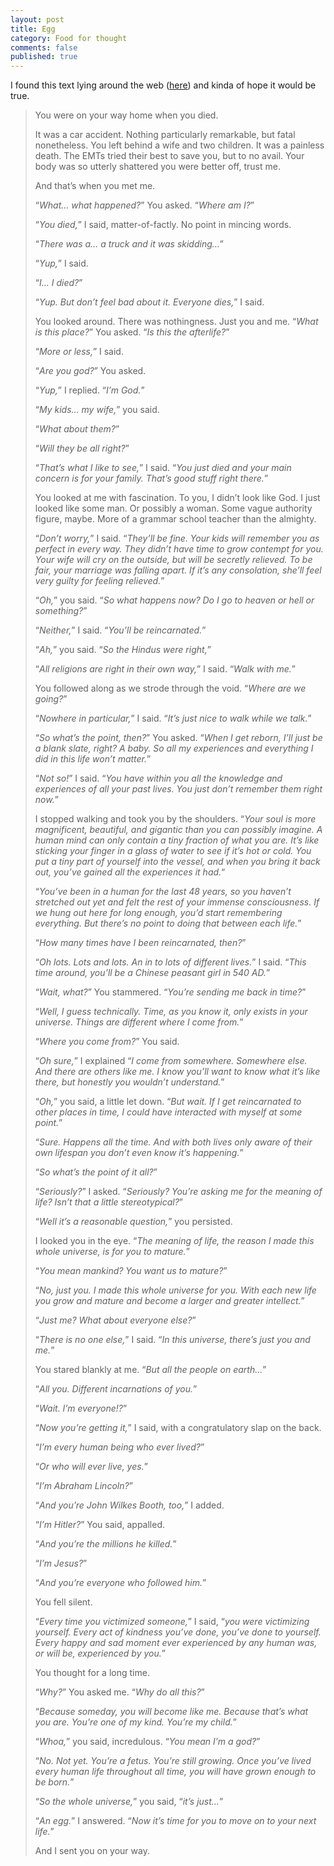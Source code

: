 ```yaml
---
layout: post
title: Egg
category: Food for thought
comments: false
published: true
---
```


I found this text lying around the web ([here](www.galactanet.com/oneoff/theegg_mod.html)) and kinda of hope it would be true.


> You were on your way home when you died.
> 
> It was a car accident. Nothing particularly remarkable, but fatal nonetheless. You left behind a wife and two children. It was a painless death. The EMTs tried their best to save you, but to no avail. Your body was so utterly shattered you were better off, trust me.
> 
> And that’s when you met me.
> 
> “<em>What… what happened?</em>” You asked. “<em>Where am I?</em>”
> 
> “<em>You died,</em>” I said, matter-of-factly. No point in mincing words.
> 
> “<em>There was a… a truck and it was skidding…</em>”
> 
> “<em>Yup,</em>” I said.
> 
> “<em>I… I died?</em>”
> 
> “<em>Yup. But don’t feel bad about it. Everyone dies,</em>” I said.
> 
> You looked around. There was nothingness. Just you and me. “<em>What is this place?</em>” You asked. “<em>Is this the afterlife?</em>”
> 
> “<em>More or less,</em>” I said.
> 
> “<em>Are you god?</em>” You asked.
> 
> “<em>Yup,</em>” I replied. “<em>I’m God.</em>”
> 
> “<em>My kids… my wife,</em>” you said.
> 
> “<em>What about them?</em>”
> 
> “<em>Will they be all right?</em>”
> 
> “<em>That’s what I like to see,</em>” I said. “<em>You just died and your main concern is for your family. That’s good stuff right there.</em>”
> 
> You looked at me with fascination. To you, I didn’t look like God. I just looked like some man. Or possibly a woman. Some vague authority figure, maybe. More of a grammar school teacher than the almighty.
> 
> “<em>Don’t worry,</em>” I said. “<em>They’ll be fine. Your kids will remember you as perfect in every way. They didn’t have time to grow contempt for you. Your wife will cry on the outside, but will be secretly relieved. To be fair, your marriage was falling apart. If it’s any consolation, she’ll feel very guilty for feeling relieved.</em>”
> 
> “<em>Oh,</em>” you said. “<em>So what happens now? Do I go to heaven or hell or something?</em>”
> 
> “<em>Neither,</em>” I said. “<em>You’ll be reincarnated.</em>”
> 
> “<em>Ah,</em>” you said. “<em>So the Hindus were right,</em>”
> 
> “<em>All religions are right in their own way,</em>” I said. “<em>Walk with me.</em>”
> 
> You followed along as we strode through the void. “<em>Where are we going?</em>”
> 
> “<em>Nowhere in particular,</em>” I said. “<em>It’s just nice to walk while we talk.</em>”
> 
> “<em>So what’s the point, then?</em>” You asked. “<em>When I get reborn, I’ll just be a blank slate, right? A baby. So all my experiences and everything I did in this life won’t matter.</em>”
> 
> “<em>Not so!</em>” I said. “<em>You have within you all the knowledge and experiences of all your past lives. You just don’t remember them right now.</em>”
> 
> I stopped walking and took you by the shoulders. “<em>Your soul is more magnificent, beautiful, and gigantic than you can possibly imagine. A human mind can only contain a tiny fraction of what you are. It’s like sticking your finger in a glass of water to see if it’s hot or cold. You put a tiny part of yourself into the vessel, and when you bring it back out, you’ve gained all the experiences it had.</em>“
> 
> “<em>You’ve been in a human for the last 48 years, so you haven’t stretched out yet and felt the rest of your immense consciousness. If we hung out here for long enough, you’d start remembering everything. But there’s no point to doing that between each life.</em>”
> 
> “<em>How many times have I been reincarnated, then?</em>”
> 
> “<em>Oh lots. Lots and lots. An in to lots of different lives.</em>” I said. “<em>This time around, you’ll be a Chinese peasant girl in 540 AD.</em>”
> 
> “<em>Wait, what?</em>” You stammered. “<em>You’re sending me back in time?</em>”
> 
> “<em>Well, I guess technically. Time, as you know it, only exists in your universe. Things are different where I come from.</em>”
> 
> “<em>Where you come from?</em>” You said.
> 
> “<em>Oh sure,</em>” I explained “<em>I come from somewhere. Somewhere else. And there are others like me. I know you’ll want to know what it’s like there, but honestly you wouldn’t understand.</em>”
> 
> “<em>Oh,</em>” you said, a little let down. “<em>But wait. If I get reincarnated to other places in time, I could have interacted with myself at some point.</em>”
> 
> “<em>Sure. Happens all the time. And with both lives only aware of their own lifespan you don’t even know it’s happening.</em>”
> 
> “<em>So what’s the point of it all?</em>”
> 
> “<em>Seriously?</em>” I asked. “<em>Seriously? You’re asking me for the meaning of life? Isn’t that a little stereotypical?</em>”
> 
> “<em>Well it’s a reasonable question,</em>” you persisted.
> 
> I looked you in the eye. “<em>The meaning of life, the reason I made this whole universe, is for you to mature.</em>”
> 
> “<em>You mean mankind? You want us to mature?</em>”
> 
> “<em>No, just you. I made this whole universe for you. With each new life you grow and mature and become a larger and greater intellect.</em>”
> 
> “<em>Just me? What about everyone else?</em>”
> 
> “<em>There is no one else,</em>” I said. “<em>In this universe, there’s just you and me.</em>”
> 
> You stared blankly at me. “<em>But all the people on earth…</em>”
> 
> “<em>All you. Different incarnations of you.</em>”
> 
> “<em>Wait. I’m everyone!?</em>”
> 
> “<em>Now you’re getting it,</em>” I said, with a congratulatory slap on the back.
> 
> “<em>I’m every human being who ever lived?</em>”
> 
> “<em>Or who will ever live, yes.</em>”
> 
> “<em>I’m Abraham Lincoln?</em>”
> 
> “<em>And you’re John Wilkes Booth, too,</em>” I added.
> 
> “<em>I’m Hitler?</em>” You said, appalled.
> 
> “<em>And you’re the millions he killed.</em>”
> 
> “<em>I’m Jesus?</em>”
> 
> “<em>And you’re everyone who followed him.</em>”
> 
> You fell silent.
> 
> “<em>Every time you victimized someone,</em>” I said, “<em>you were victimizing yourself. Every act of kindness you’ve done, you’ve done to yourself. Every happy and sad moment ever experienced by any human was, or will be, experienced by you.</em>”
> 
> You thought for a long time.
> 
> “<em>Why?</em>” You asked me. “<em>Why do all this?</em>”
> 
> “<em>Because someday, you will become like me. Because that’s what you are. You’re one of my kind. You’re my child.</em>”
> 
> “<em>Whoa,</em>” you said, incredulous. “<em>You mean I’m a god?</em>”
> 
> “<em>No. Not yet. You’re a fetus. You’re still growing. Once you’ve lived every human life throughout all time, you will have grown enough to be born.</em>”
> 
> “<em>So the whole universe,</em>” you said, “<em>it’s just…</em>”
> 
> “<em>An egg.</em>” I answered. “<em>Now it’s time for you to move on to your next life.</em>”
> 
> And I sent you on your way.